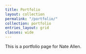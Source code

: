 ```yaml
---
title: Portfolio
layout: collection
permalink: "/portfolio/"
collection: portfolio
entries_layout: grid
classes: wide
---
```


This is a portfolio page for Nate Allen.
